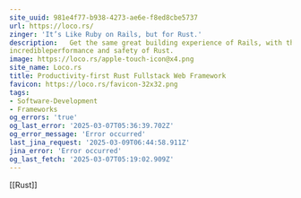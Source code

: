 ```yaml
---
site_uuid: 981e4f77-b938-4273-ae6e-f8ed8cbe5737
url: https://loco.rs/
zinger: 'It’s Like Ruby on Rails, but for Rust.'
description:   Get the same great building experience of Rails, with the
incredibleperformance and safety of Rust.
image: https://loco.rs/apple-touch-icon@x4.png
site_name: Loco.rs
title: Productivity-first Rust Fullstack Web Framework
favicon: https://loco.rs/favicon-32x32.png
tags:
- Software-Development
- Frameworks
og_errors: 'true'
og_last_error: '2025-03-07T05:36:39.702Z'
og_error_message: 'Error occurred'
last_jina_request: '2025-03-09T06:44:58.911Z'
jina_error: 'Error occurred'
og_last_fetch: '2025-03-07T05:19:02.909Z'
---
```


[[Rust]]

